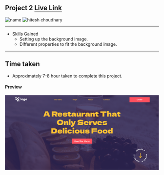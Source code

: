 ## Project 2 [Live Link](https://food-restaurant-og.netlify.app)

![name](https://img.shields.io/badge/Omkar--Gujja-OG)
![hitesh choudhary](https://img.shields.io/badge/Hitesh--Choudhary-Full--stack--JS--bootcamp-red)

---
-   Skills Gained
    -   Setting up the background image.
    -   Different properties to fit the background image.

---

## Time taken 

-   Approximately 7-8 hour taken to complete this project.

#### Preview

![Desktop](./ss/preview.png)

